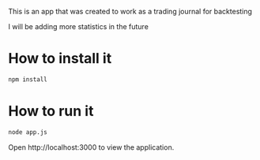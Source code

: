 This is an app that was created to work as a trading journal for backtesting

I will be adding more statistics in the future


# How to install it
```bash
npm install
```

# How to run it
```bash
node app.js
```

Open http://localhost:3000 to view the application.
